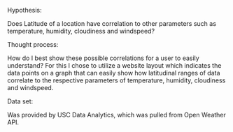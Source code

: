 Hypothesis:

Does Latitude of a location have correlation to other parameters such as temperature, humidity, cloudiness and windspeed?

Thought process:

How do I best show these possible correlations for a user to easily understand?  For this I chose to utilize a website layout which indicates the data points on a graph that can easily show how latitudinal ranges of data correlate to the respective parameters of temperature, humidity, cloudiness and windspeed.

Data set:

Was provided by USC Data Analytics, which was pulled from Open Weather API.

